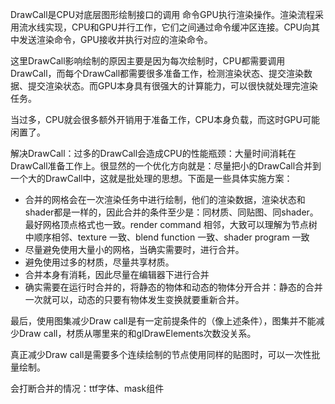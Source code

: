 DrawCall是CPU对底层图形绘制接口的调用 命令GPU执行渲染操作。渲染流程采用流水线实现，CPU和GPU并行工作，它们之间通过命令缓冲区连接。CPU向其中发送渲染命令，GPU接收并执行对应的渲染命令。

这里DrawCall影响绘制的原因主要是因为每次绘制时，CPU都需要调用DrawCall，而每个DrawCall都需要很多准备工作，检测渲染状态、提交渲染数据、提交渲染状态。而GPU本身具有很强大的计算能力，可以很快就处理完渲染任务。

当过多，CPU就会很多额外开销用于准备工作，CPU本身负载，而这时GPU可能闲置了。

解决DrawCall：过多的DrawCall会造成CPU的性能瓶颈：大量时间消耗在DrawCall准备工作上。很显然的一个优化方向就是：尽量把小的DrawCall合并到一个大的DrawCall中，这就是批处理的思想。下面是一些具体实施方案：

* 合并的网格会在一次渲染任务中进行绘制，他们的渲染数据，渲染状态和shader都是一样的，因此合并的条件至少是：同材质、同贴图、同shader。最好网格顶点格式也一致。render command 相邻，大致可以理解为节点树中顺序相邻、texture 一致、blend function 一致、shader program 一致
* 尽量避免使用大量小的网格，当确实需要时，进行合并。
* 避免使用过多的材质，尽量共享材质。
* 合并本身有消耗，因此尽量在编辑器下进行合并
* 确实需要在运行时合并的，将静态的物体和动态的物体分开合并：静态的合并一次就可以，动态的只要有物体发生变换就要重新合并。



最后，使用图集减少Draw call是有一定前提条件的（像上述条件），图集并不能减少Draw call，材质从哪里来的和glDrawElements次数没关系。

真正减少Draw call是需要多个连续绘制的节点使用同样的贴图时，可以一次性批量绘制。



会打断合并的情况：ttf字体、mask组件